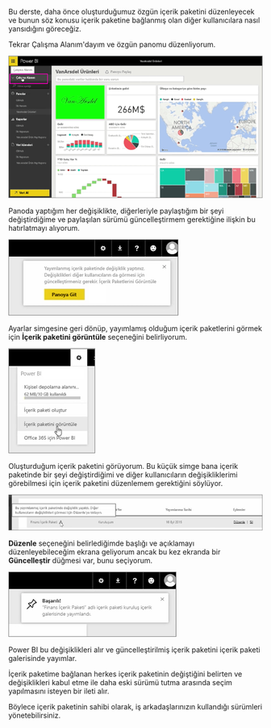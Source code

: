 Bu derste, daha önce oluşturduğumuz özgün içerik paketini düzenleyecek ve bunun söz konusu içerik paketine bağlanmış olan diğer kullanıcılara nasıl yansıdığını göreceğiz.

Tekrar Çalışma Alanım'dayım ve özgün panomu düzenliyorum.

![Power BI'da paylaşım ve işbirliği](./media/6-4-update-content-pack/pbi_learn06_04myworkspace.png)

Panoda yaptığım her değişiklikte, diğerleriyle paylaştığım bir şeyi değiştirdiğime ve paylaşılan sürümü güncelleştirmem gerektiğine ilişkin bu hatırlatmayı alıyorum.

![Power BI'da paylaşım ve işbirliği](./media/6-4-update-content-pack/pbi_learn06_04uvmadechanges.png)

Ayarlar simgesine geri dönüp, yayımlamış olduğum içerik paketlerini görmek için **İçerik paketini görüntüle** seçeneğini belirliyorum.

![Power BI'da paylaşım ve işbirliği](./media/6-4-update-content-pack/pbi_learn06_04viewcontpk.png)

Oluşturduğum içerik paketini görüyorum. Bu küçük simge bana içerik paketinde bir şeyi değiştirdiğimi ve diğer kullanıcıların değişikliklerimi görebilmesi için içerik paketini düzenlemem gerektiğini söylüyor.

![Power BI'da paylaşım ve işbirliği](./media/6-4-update-content-pack/pbi_learn06_04updatecontpk.png)

**Düzenle** seçeneğini belirlediğimde başlığı ve açıklamayı düzenleyebileceğim ekrana geliyorum ancak bu kez ekranda bir **Güncelleştir** düğmesi var, bunu seçiyorum.

![Power BI'da paylaşım ve işbirliği](./media/6-4-update-content-pack/pbi_learn06_04contpksuccess.png)

Power BI bu değişiklikleri alır ve güncelleştirilmiş içerik paketini içerik paketi galerisinde yayımlar.

İçerik paketime bağlanan herkes içerik paketinin değiştiğini belirten ve değişiklikleri kabul etme ile daha eski sürümü tutma arasında seçim yapılmasını isteyen bir ileti alır.

Böylece içerik paketinin sahibi olarak, iş arkadaşlarınızın kullandığı sürümleri yönetebilirsiniz.


